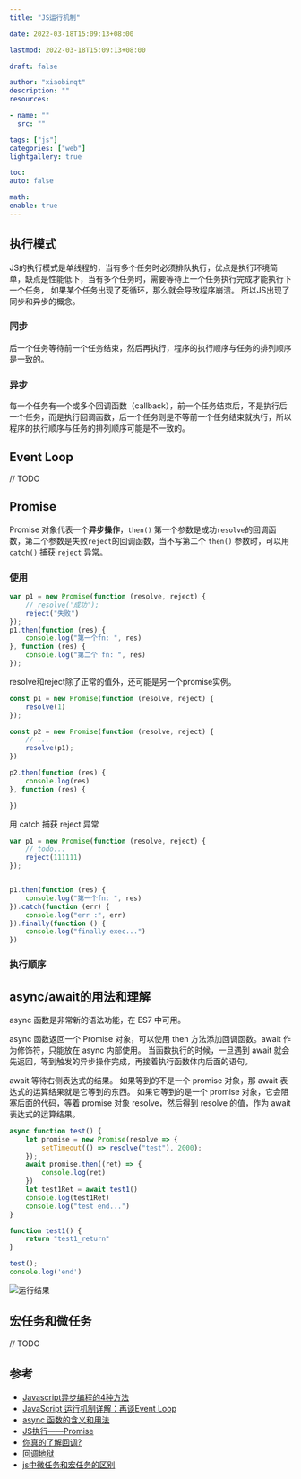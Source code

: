 ```yaml
---
title: "JS运行机制"

date: 2022-03-18T15:09:13+08:00

lastmod: 2022-03-18T15:09:13+08:00

draft: false

author: "xiaobinqt"
description: ""
resources:

- name: ""
  src: ""

tags: ["js"]
categories: ["web"]
lightgallery: true

toc:
auto: false

math:
enable: true
---
```


## 执行模式

JS的执行模式是单线程的，当有多个任务时必须排队执行，优点是执行环境简单，缺点是性能低下，当有多个任务时，需要等待上一个任务执行完成才能执行下一个任务， 如果某个任务出现了死循环，那么就会导致程序崩溃。 所以JS出现了同步和异步的概念。

### 同步

后一个任务等待前一个任务结束，然后再执行，程序的执行顺序与任务的排列顺序是一致的。

### 异步

每一个任务有一个或多个回调函数（callback），前一个任务结束后，不是执行后一个任务，而是执行回调函数，后一个任务则是不等前一个任务结束就执行，所以程序的执行顺序与任务的排列顺序可能是不一致的。

## Event Loop

// TODO

## Promise

Promise 对象代表一个**异步操作**，`then()` 第一个参数是成功`resolve`的回调函数，第二个参数是失败`reject`的回调函数，当不写第二个
`then()` 参数时，可以用 `catch()` 捕获 `reject` 异常。

### 使用

```javascript
var p1 = new Promise(function (resolve, reject) {
    // resolve('成功');
    reject("失败")
});
p1.then(function (res) {
    console.log("第一个fn: ", res)
}, function (res) {
    console.log("第二个 fn: ", res)
});
```

resolve和reject除了正常的值外，还可能是另一个promise实例。

```javascript
const p1 = new Promise(function (resolve, reject) {
    resolve(1)
});

const p2 = new Promise(function (resolve, reject) {
    // ...
    resolve(p1);
})

p2.then(function (res) {
    console.log(res)
}, function (res) {

})
```

用 catch 捕获 reject 异常

```javascript
var p1 = new Promise(function (resolve, reject) {
    // todo...
    reject(111111)
});


p1.then(function (res) {
    console.log("第一个fn: ", res)
}).catch(function (err) {
    console.log("err :", err)
}).finally(function () {
    console.log("finally exec...")
})
```

### 执行顺序

## async/await的用法和理解

async 函数是非常新的语法功能，在 ES7 中可用。

async 函数返回一个 Promise 对象，可以使用 then 方法添加回调函数。await 作为修饰符，只能放在 async 内部使用。 当函数执行的时候，一旦遇到 await
就会先返回，等到触发的异步操作完成，再接着执行函数体内后面的语句。

await 等待右侧表达式的结果。 如果等到的不是一个 promise 对象，那 await 表达式的运算结果就是它等到的东西。 如果它等到的是一个 promise 对象，它会阻塞后面的代码，等着 promise 对象
resolve，然后得到 resolve 的值，作为 await 表达式的运算结果。

```javascript
async function test() {
    let promise = new Promise(resolve => {
        setTimeout(() => resolve("test"), 2000);
    });
    await promise.then((ret) => {
        console.log(ret)
    })
    let test1Ret = await test1()
    console.log(test1Ret)
    console.log("test end...")
}

function test1() {
    return "test1_return"
}

test();
console.log('end')
```

![运行结果](https://cdn.xiaobinqt.cn/xiaobinqt.io/20220321/370858b72be740ddabd37996d1ada207.png?imageView2/0/interlace/1/q/50|imageslim ' ')

## 宏任务和微任务

// TODO

## 参考

+ [Javascript异步编程的4种方法](http://www.ruanyifeng.com/blog/2012/12/asynchronous%EF%BC%BFjavascript.html)
+ [JavaScript 运行机制详解：再谈Event Loop](https://www.ruanyifeng.com/blog/2014/10/event-loop.html)
+ [async 函数的含义和用法](http://www.ruanyifeng.com/blog/2015/05/async.html)
+ [JS执行——Promise](https://www.jianshu.com/p/b16e7c9e1f9f)
+ [你真的了解回调?](https://mp.weixin.qq.com/s?__biz=MzI4OTc3NDgzNQ==&mid=2247484695&idx=1&sn=57b4e00a6929784ae9c5026cc71f46ef)
+ [回调地狱](https://mp.weixin.qq.com/s?__biz=MzI4OTc3NDgzNQ==&mid=2247484700&idx=1&sn=0a840596519263dd8baa1e4a0f265151)
+ [js中微任务和宏任务的区别](https://blog.csdn.net/namechenfl/article/details/99623700)